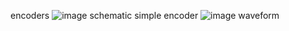 encoders
![image](https://github.com/user-attachments/assets/ae297172-bda7-482f-a2f8-7964a36231ef)
schematic simple encoder
![image](https://github.com/user-attachments/assets/a92b5597-8e68-42ad-9abc-45b7fd52cf74)
waveform
